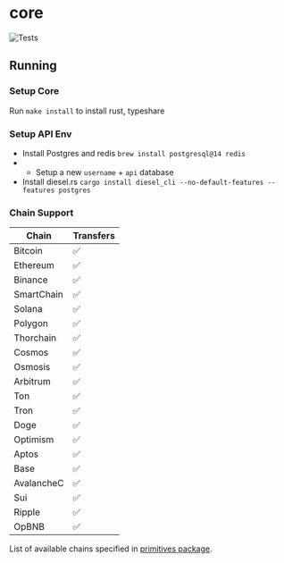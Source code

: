 # core
![Tests](https://github.com/gemwalletcom/core/workflows/Tests/badge.svg)

## Running

### Setup Core

Run `make install` to install rust, typeshare

### Setup API Env

- Install Postgres and redis `brew install postgresql@14 redis`
- - Setup a new `username` + `api` database
- Install diesel.rs `cargo install diesel_cli --no-default-features --features postgres`

### Chain Support

| Chain        | Transfers     | 
|--------------|---------------|
| Bitcoin      | ✅            |
| Ethereum     | ✅            |
| Binance      | ✅            |
| SmartChain   | ✅            |
| Solana       | ✅            |
| Polygon      | ✅            |
| Thorchain    | ✅            |
| Cosmos       | ✅            |
| Osmosis      | ✅            |
| Arbitrum     | ✅            |
| Ton          | ✅            |
| Tron         | ✅            |
| Doge         | ✅            |
| Optimism     | ✅            |
| Aptos        | ✅            |
| Base         | ✅            |
| AvalancheC   | ✅            |
| Sui          | ✅            |
| Ripple       | ✅            |
| OpBNB        | ✅            |

List of available chains specified in [primitives package](https://github.com/gemwalletcom/core/blob/main/primitives/src/chain.rs).